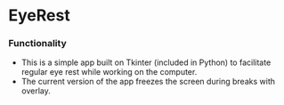 # EyeRest
### Functionality
- This is a simple app built on Tkinter (included in Python) to facilitate regular eye rest while working on the computer.
- The current version of the app freezes the screen during breaks with overlay. 
